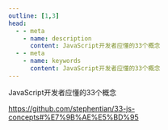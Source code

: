 ```yaml
---
outline: [1,3]
head:
  - - meta
    - name: description
      content: JavaScript开发者应懂的33个概念
  - - meta
    - name: keywords
      content: JavaScript开发者应懂的33个概念
---
```


JavaScript开发者应懂的33个概念


https://github.com/stephentian/33-js-concepts#%E7%9B%AE%E5%BD%95